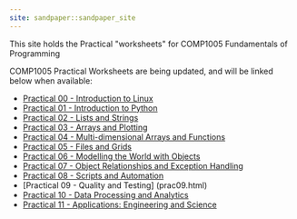 ```yaml
---
site: sandpaper::sandpaper_site
---
```


This site holds the Practical "worksheets" for COMP1005 Fundamentals of Programming

COMP1005 Practical Worksheets are being updated, and will be linked below when available:

- [Practical 00 - Introduction to Linux](prac00.html)
- [Practical 01 - Introduction to Python](prac01.html)
- [Practical 02 - Lists and Strings](prac02.html)
- [Practical 03 - Arrays and Plotting](prac03.html)
- [Practical 04 - Multi-dimensional Arrays and Functions](prac04.html)
- [Practical 05 - Files and Grids](prac05.html)
- [Practical 06 - Modelling the World with Objects](prac06.html)
- [Practical 07 - Object Relationships and Exception Handling](prac07.html)
- [Practical 08 - Scripts and Automation](prac08.html)
- [Practical 09 - Quality and Testing] (prac09.html)
- [Practical 10 - Data Processing and Analytics](prac10.html)
- [Practical 11 - Applications: Engineering and Science](prac11.html)
